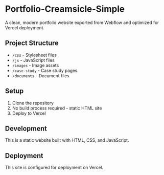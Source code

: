 # Portfolio-Creamsicle-Simple

A clean, modern portfolio website exported from Webflow and optimized for Vercel deployment.

## Project Structure
- `/css` - Stylesheet files
- `/js` - JavaScript files
- `/images` - Image assets
- `/case-study` - Case study pages
- `/documents` - Document files

## Setup
1. Clone the repository
2. No build process required - static HTML site
3. Deploy to Vercel

## Development
This is a static website built with HTML, CSS, and JavaScript.

## Deployment
This site is configured for deployment on Vercel.
